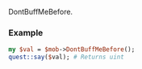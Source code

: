 DontBuffMeBefore.
### Example

```perl
my $val = $mob->DontBuffMeBefore();
quest::say($val); # Returns uint
```